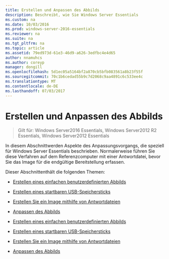 ```yaml
---
title: Erstellen und Anpassen des Abbilds
description: Beschreibt, wie Sie Windows Server Essentials
ms.custom: na
ms.date: 10/03/2016
ms.prod: windows-server-2016-essentials
ms.reviewer: na
ms.suite: na
ms.tgt_pltfrm: na
ms.topic: article
ms.assetid: 79ed973d-61e3-46d9-a626-3edfbc4e4d65
author: nnamuhcs
ms.author: coreyp
manager: dongill
ms.openlocfilehash: 5d1ec05a5164bf2a870cb5bfb083561a8b23f55f
ms.sourcegitcommit: 70c1b6cedad55b9c7d2068c9aa4891c6c533ee4c
ms.translationtype: MT
ms.contentlocale: de-DE
ms.lasthandoff: 07/03/2017
---
```

# <a name="creating-and-customizing-the-image"></a>Erstellen und Anpassen des Abbilds

>Gilt für: Windows Server2016 Essentials, Windows Server2012 R2 Essentials, Windows Server2012 Essentials

In diesem Abschnittwerden Aspekte des Anpassungsvorgangs, die speziell für Windows Server Essentials beschrieben. Normalerweise führen Sie diese Verfahren auf dem Referenzcomputer mit einer Antwortdatei, bevor Sie das Image für die endgültige Bereitstellung erfassen.  
  
 Dieser Abschnittenthält die folgenden Themen:  
  

-   [Erstellen eines einfachen benutzerdefinierten Abbilds](Create-a-Simple-Customized-Image.md)  
  
-   [Erstellen eines startbaren USB-Speichersticks](Create-a-Bootable-USB-Flash-Drive.md)  
  
-   [Erstellen Sie ein Image mithilfe von Antwortdateien](Create-an-Image-By-Using-Answer-Files.md)  
  
-   [Anpassen des Abbilds](Customize-the-Image.md)

-   [Erstellen eines einfachen benutzerdefinierten Abbilds](../install/Create-a-Simple-Customized-Image.md)  
  
-   [Erstellen eines startbaren USB-Speichersticks](../install/Create-a-Bootable-USB-Flash-Drive.md)  
  
-   [Erstellen Sie ein Image mithilfe von Antwortdateien](../install/Create-an-Image-By-Using-Answer-Files.md)  
  
-   [Anpassen des Abbilds](../install/Customize-the-Image.md)

